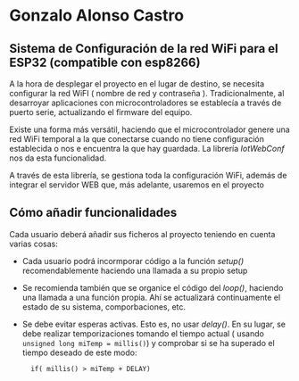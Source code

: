 #  Gonzalo Alonso Castro


## Sistema de Configuración de la red WiFi para el ESP32 (compatible con esp8266)

A la hora de desplegar el proyecto en el lugar de destino, se necesita configurar la red WiFI ( nombre de red y contraseña ). Tradicionalmente, al desarroyar aplicaciones con microcontroladores se establecía a través de puerto serie, actualizando el firmware del equipo.

Existe una forma más versátil, haciendo que el microcontrolador genere una red WiFi temporal a la que conectarse cuando no tiene configuración establecida o nos e encuentra la que hay guardada.
La librería _IotWebConf_ nos da esta funcionalidad.

A través de esta librería, se gestiona toda la configuración WiFi, además de integrar el servidor WEB que, más adelante, usaremos en el proyecto

## Cómo añadir funcionalidades

Cada usuario deberá añadir sus ficheros al proyecto teniendo en cuenta varias cosas:

* Cada usuario podrá incormporar código a la función _setup()_ recomendablemente haciendo una llamada a su propio setup

* Se recomienda también que se organice el código del _loop()_, haciendo una llamada a una función propia. Ahí se actualizará continuamente el estado de su sistema, comporbaciones, etc.

* Se debe evitar esperas activas. Esto es, no usar *delay()*. En su lugar, se debe realizar temporizaciones tomando el tiempo actual ( usando ```unsigned long miTemp = millis()```) y comprobar si se ha superado el tiempo deseado de este modo:

		if( millis() > miTemp + DELAY)
